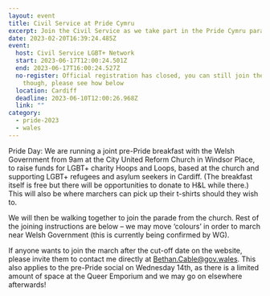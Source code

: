 ```yaml
---
layout: event
title: Civil Service at Pride Cymru
excerpt: Join the Civil Service as we take part in the Pride Cymru parade.
date: 2023-02-20T16:39:24.485Z
event:
  host: Civil Service LGBT+ Network
  start: 2023-06-17T12:00:24.501Z
  end: 2023-06-17T16:00:24.527Z
  no-register: Official registration has closed, you can still join the parade
    though, please see how below
  location: Cardiff
  deadline: 2023-06-10T12:00:26.968Z
  link: ""
category:
  - pride-2023
  - wales
---
```

Pride Day: We are running a joint pre-Pride breakfast with the Welsh Government from 9am at the City United Reform Church in Windsor Place, to raise funds for LGBT+ charity Hoops and Loops, based at the church and supporting LGBT+ refugees and asylum seekers in Cardiff. (The breakfast itself is free but there will be opportunities to donate to H&L while there.) This will also be where marchers can pick up their t-shirts should they wish to.

We will then be walking together to join the parade from the church. Rest of the joining instructions are below – we may move ‘colours’ in order to march near Welsh Government (this is currently being confirmed by WG).

If anyone wants to join the march after the cut-off date on the website, please invite them to contact me directly at Bethan.Cable@gov.wales. This also applies to the pre-Pride social on Wednesday 14th, as there is a limited amount of space at the Queer Emporium and we may go on elsewhere afterwards!